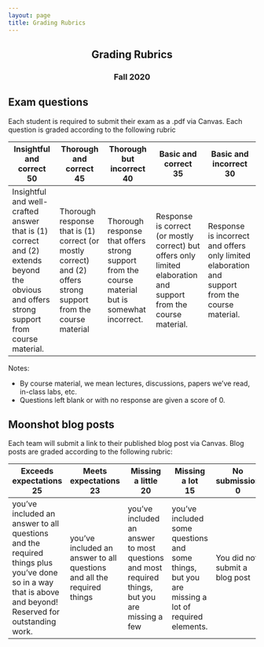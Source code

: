 ```yaml
---
layout: page
title: Grading Rubrics
---
```


<h2 align="center">Grading Rubrics</h2>
<h3 align="center">Fall 2020</h3>

## Exam questions
Each student is required to submit their exam as a .pdf via Canvas. Each question is graded according to the following rubric

Insightful and correct<br>50 | Thorough and correct<br>45 | Thorough but incorrect<br>40 | Basic and correct<br>35| Basic and incorrect <br>30
--- | --- | --- | --- | ---
Insightful and well-crafted answer that is (1) correct and (2) extends beyond the obvious and offers strong support from course material. | Thorough response that is (1) correct (or mostly correct) and (2) offers strong support from the course material | Thorough response that  offers strong support from the course material but is somewhat incorrect.| Response is correct (or mostly correct) but offers only limited elaboration and support from the course material. | Response is incorrect and offers only limited elaboration and support from the course material.

Notes:
- By course material, we mean lectures, discussions, papers we’ve read, in-class labs, etc.
- Questions left blank or with no response are given a score of 0.


## Moonshot blog posts
Each team will submit a link to their published blog post via Canvas. Blog posts are graded according to the following rubric:

Exceeds expectations<br>25 | Meets expectations<br>23 | Missing a little<br>20 | Missing a lot<br>15| No submission <br>0
--- | --- | --- | --- | ---
you’ve included an answer to all questions and the required things plus you’ve done so in a way that is above and beyond! Reserved for outstanding work. | you’ve included an answer to all questions and all the required things | you’ve included an answer to most questions and most required things, but you are missing a few| you’ve included some questions and some things, but you are missing a lot of required elements.| You did not submit a blog post
